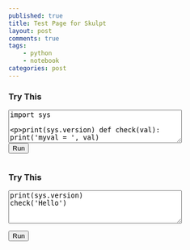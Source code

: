 ```yaml
---
published: true
title: Test Page for Skulpt
layout: post
comments: true
tags:
    - python
    - notebook
categories: post
--- 
```

<link rel="stylesheet" type="text/css" media="all" href="/resources/skulpt/css/codemirror.css">
<link rel="stylesheet" type="text/css" media="all" href="/resources/skulpt/css/solarized.css">

<script src="/resources/skulpt/js/codemirrorepl.js" type="text/javascript"></script>
<script src="/resources/skulpt/js/skulpt.min.js" type="text/javascript"></script>
<script src="/resources/skulpt/js/skulpt-stdlib.js" type="text/javascript"></script>
<script src="/resources/skulpt/js/python.js" type="text/javascript"></script>
<!--script src="/resources/skulpt/js/env/editor1.js" type="text/javascript"></script-->



<style type='text/css'>
    .CodeMirror { width: 90%; height: auto; border: 1px solid black; }
    .Output { width: 90%; height: auto; border: 0px; }
</style>

### Try This
<form name='python_run_form'>
<textarea id="yourcode1" cols="40" rows="4" name='python_edit'>
import sys

print(sys.version)
def check(val):
    print('myval = ', val)
</textarea><br />
<button type="button" id="button1" name="python_run">Run</button>
<pre id="output1" class='Output' name='python_output'></pre>
<div id="mycanvas1" name='python_canvas'></div>
</form>

### Try This
<form name='python_run_form'>
<textarea id="yourcode2" cols="40" rows="4" name='python_edit'>
print(sys.version)
check('Hello')
</textarea><br />

<button type="button" id="button2" name="python_run">Run</button>
<pre id="output2" class='Output' name='python_output'></pre>
<div id="mycanvas2" name='python_canvas'></div>
</form>


<script>
$(document).ready(function () {

function builtinRead(x) {
    if (Sk.builtinFiles === undefined || Sk.builtinFiles["files"][x] === undefined)
        throw "File not found: '" + x + "'";
    return Sk.builtinFiles["files"][x];
}


function runit(mypre, mycanvas, editor) {
   //var prog = document.getElementById("yourcode" + prefix).value;
   var prog = editor.getValue();

   function outf(text) {
      mypre.innerHTML = mypre.innerHTML + text;
   }
   mypre.innerHTML = '';
   Sk.pre = mypre.id
   Sk.configure({output:outf, read:builtinRead, retainglobals: true, __future__: Sk.python3});
   (Sk.TurtleGraphics || (Sk.TurtleGraphics = {})).target = mycanvas.id
   var myPromise = Sk.misceval.asyncToPromise(function() {
       return Sk.importMainWithBody("<stdin>", false, prog, true);
   });
   myPromise.then(function(mod) {
       console.log('success');
   },
       function(err) {
       console.log(err.toString());
   });
}

$('[name="python_edit"]').each(function(idx) {
   console.log('On editors ' + idx)
   var editor = CodeMirror.fromTextArea($(this)[0], { lineNumbers: true });
   $(this).data('CodeMirrorInstance', editor);
   // var myInstance = $('code').data('CodeMirrorInstance');
});

$('[name="python_run"]').click(function() { 
   console.log('On python_run')
  myform = $(this).closest('[name="python_run_form"]');
  //myeditor = myform.find('[name="python_edit"]').next('.CodeMirror').get(0)
  myeditor = myform.find('[name="python_edit"]').data('CodeMirrorInstance')
  mypre = myform.find('[name="python_output"]').first()
  mycanvas = myform.find('[name="python_canvas"]').first()
  runit(mypre[0], mycanvas[0], myeditor)
  // var editor = document.querySelector('.CodeMirror').CodeMirror;
});

//    editor.focus();
console.log('document ready');
});
</script>
